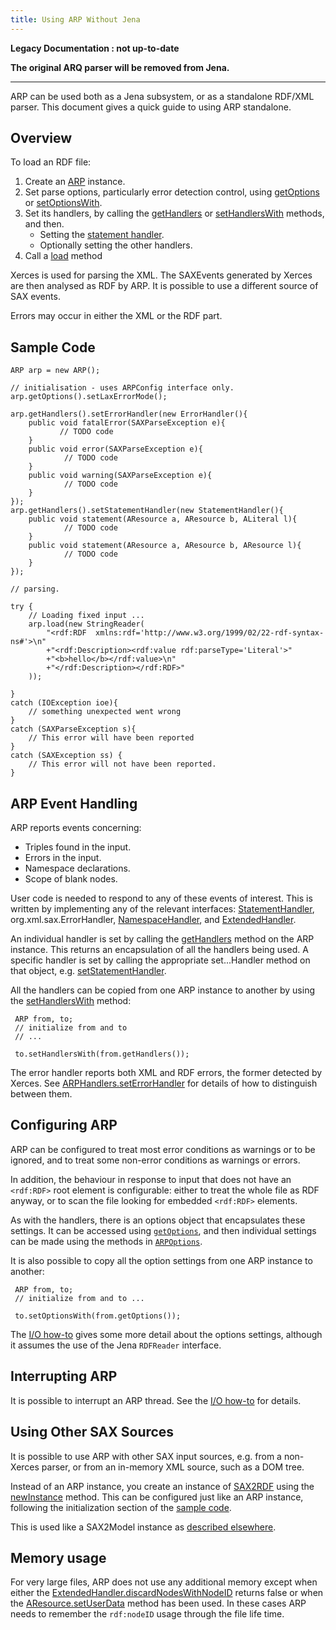 ```yaml
---
title: Using ARP Without Jena
---
```


__Legacy Documentation : not up-to-date__

__The original ARQ parser will be removed from Jena.__

---

ARP can be used both as a Jena subsystem, or as a standalone
RDF/XML parser. This document gives a quick guide to using ARP
standalone.

## Overview

To load an RDF file:

1.  Create an
    [ARP](/documentation/javadoc/jena/org.apache.jena.core/org/apache/jena/rdf/arp/ARP.html#ARP()) instance.
2.  Set parse options, particularly error detection control, using
    [getOptions](/documentation/javadoc/jena/org.apache.jena.core/org/apache/jena/rdf/arp/ARPConfig.html#getOptions())
    or
    [setOptionsWith](/documentation/javadoc/jena/org.apache.jena.core/org/apache/jena/rdf/arp/ARPConfig.html#setOptionsWith(org.apache.jena.rdf.arp.ARPOptions)).
3.  Set its handlers, by calling the
    [getHandlers](/documentation/javadoc/jena/org.apache.jena.core/org/apache/jena/rdf/arp/ARPConfig.html#getHandlers())
    or
    [setHandlersWith](/documentation/javadoc/jena/org.apache.jena.core/org/apache/jena/rdf/arp/ARPConfig.html#setHandlersWith(org.apache.jena.rdf.arp.ARPHandlers))
    methods, and then.
    -   Setting the
        [statement handler](/documentation/javadoc/jena/org.apache.jena.core/org/apache/jena/rdf/arp/ARPHandlers.html#setStatementHandler(org.apache.jena.rdf.arp.StatementHandler)).
    -   Optionally setting the other handlers.
4.  Call a
    [load](/documentation/javadoc/jena/org.apache.jena.core/org/apache/jena/rdf/arp/ARP.html#load(java.io.InputStream,%20java.lang.String))
    method

Xerces is used for parsing the XML. The SAXEvents generated by
Xerces are then analysed as RDF by ARP. It is possible to use a
different source of SAX events.

Errors may occur in either the XML or the RDF part.

## Sample Code

    ARP arp = new ARP();

    // initialisation - uses ARPConfig interface only.
    arp.getOptions().setLaxErrorMode();

    arp.getHandlers().setErrorHandler(new ErrorHandler(){
        public void fatalError(SAXParseException e){
               // TODO code
        }
        public void error(SAXParseException e){
                // TODO code
        }
        public void warning(SAXParseException e){
                // TODO code
        }
    });
    arp.getHandlers().setStatementHandler(new StatementHandler(){
        public void statement(AResource a, AResource b, ALiteral l){
                // TODO code
        }
        public void statement(AResource a, AResource b, AResource l){
                // TODO code
        }
    });

    // parsing.

    try {
        // Loading fixed input ...
        arp.load(new StringReader(
            "<rdf:RDF  xmlns:rdf='http://www.w3.org/1999/02/22-rdf-syntax-ns#'>\n"
            +"<rdf:Description><rdf:value rdf:parseType='Literal'>"
            +"<b>hello</b></rdf:value>\n"
            +"</rdf:Description></rdf:RDF>"
        ));

    }
    catch (IOException ioe){
        // something unexpected went wrong
    }
    catch (SAXParseException s){
        // This error will have been reported
    }
    catch (SAXException ss) {
        // This error will not have been reported.
    }

## ARP Event Handling

ARP reports events concerning:

-   Triples found in the input.
-   Errors in the input.
-   Namespace declarations.
-   Scope of blank nodes.

User code is needed to respond to any of these events of interest.
This is written by implementing any of the relevant interfaces:
[StatementHandler](/documentation/javadoc/jena/org.apache.jena.core/org/apache/jena/rdf/arp/StatementHandler.html),
org.xml.sax.ErrorHandler,
[NamespaceHandler](/documentation/javadoc/jena/org.apache.jena.core/org/apache/jena/rdf/arp/NamespaceHandler.html),
and
[ExtendedHandler](/documentation/javadoc/jena/org.apache.jena.core/org/apache/jena/rdf/arp/ExtendedHandler.html).

An individual handler is set by calling the
[getHandlers](/documentation/javadoc/jena/org.apache.jena.core/org/apache/jena/rdf/arp/ARPConfig.html#getHandlers())
method on the ARP instance. This returns an encapsulation of all
the handlers being used. A specific handler is set by calling the
appropriate set...Handler method on that object, e.g.
[setStatementHandler](/documentation/javadoc/jena/org.apache.jena.core/org/apache/jena/rdf/arp/ARPHandlers.html#setStatementHandler(org.apache.jena.rdf.arp.StatementHandler)).

All the handlers can be copied from one ARP instance to another by
using the
[setHandlersWith](/documentation/javadoc/jena/org.apache.jena.core/org/apache/jena/rdf/arp/ARPConfig.html#setHandlersWith(org.apache.jena.rdf.arp.ARPHandlers))
method:

     ARP from, to;
     // initialize from and to
     // ...

     to.setHandlersWith(from.getHandlers());

The error handler reports both XML and RDF errors, the former
detected by Xerces. See
[ARPHandlers.setErrorHandler](/documentation/javadoc/jena/org.apache.jena.core/org/apache/jena/rdf/arp/ARPHandlers.html#setErrorHandler(org.xml.sax.ErrorHandler))
for details of how to distinguish between them.

## Configuring ARP

ARP can be configured to treat most error conditions as warnings or
to be ignored, and to treat some non-error conditions as warnings
or errors.

In addition, the behaviour in response to input that does not have
an `<rdf:RDF>` root element is configurable: either to treat the
whole file as RDF anyway, or to scan the file looking for embedded
`<rdf:RDF>` elements.

As with the handlers, there is an options object that encapsulates
these settings. It can be accessed using
[`getOptions`](/documentation/javadoc/jena/org.apache.jena.core/org/apache/jena/rdf/arp/ARPConfig.html#getOptions()),
and then individual settings can be made using the methods in
[`ARPOptions`](/documentation/javadoc/jena/org.apache.jena.core/org/apache/jena/rdf/arp/ARPOptions.html).

It is also possible to copy all the option settings from one ARP
instance to another:

     ARP from, to;
     // initialize from and to ...

     to.setOptionsWith(from.getOptions());

The [I/O how-to](iohowto.html#arp_properties) gives some more
detail about the options settings, although it assumes the use of
the Jena `RDFReader` interface.

## Interrupting ARP

It is possible to interrupt an ARP thread. See the
[I/O how-to](iohowto.html#interrupting_arp) for details.

## Using Other SAX Sources

It is possible to use ARP with other SAX input sources, e.g. from a
non-Xerces parser, or from an in-memory XML source, such as a DOM
tree.

Instead of an ARP instance, you create an instance of
[SAX2RDF](/documentation/javadoc/jena/org.apache.jena.core/org/apache/jena/rdf/arp/SAX2RDF.html) using
the [newInstance](/documentation/javadoc/jena/org.apache.jena.core/org/apache/jena/rdf/arp/SAX2RDF.html#newInstance(java.lang.String))
method. This can be configured just like an ARP instance, following
the initialization section of the [sample code](#sample).

This is used like a SAX2Model instance as
[described elsewhere](sax.html).

## Memory usage

For very large files, ARP does not use any additional memory except
when either the
[ExtendedHandler.discardNodesWithNodeID](/documentation/javadoc/jena/org.apache.jena.core/org/apache/jena/rdf/arp/ExtendedHandler.html#discardNodesWithNodeID())
returns false or when the
[AResource.setUserData](/documentation/javadoc/jena/org.apache.jena.core/org/apache/jena/rdf/arp/AResource.html#setUserData(java.lang.Object))
method has been used. In these cases ARP needs to remember the
`rdf:nodeID` usage through the file life time.
